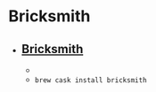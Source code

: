 # Bricksmith
- [Bricksmith](https://bricksmith.sourceforge.io/)
  - 
  - 
  - `brew cask install bricksmith`
